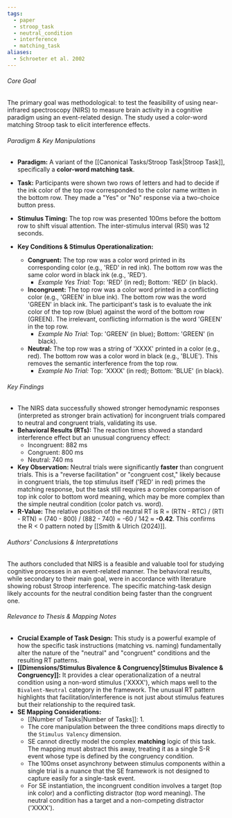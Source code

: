 ```yaml
---
tags:
  - paper
  - stroop_task
  - neutral_condition
  - interference
  - matching_task
aliases:
  - Schroeter et al. 2002
---
```

###### Core Goal
The primary goal was methodological: to test the feasibility of using near-infrared spectroscopy (NIRS) to measure brain activity in a cognitive paradigm using an event-related design. The study used a color-word matching Stroop task to elicit interference effects.

###### Paradigm & Key Manipulations

*   **Paradigm:** A variant of the [[Canonical Tasks/Stroop Task|Stroop Task]], specifically a **color-word matching task**.
*   **Task:** Participants were shown two rows of letters and had to decide if the ink color of the top row corresponded to the color name written in the bottom row. They made a "Yes" or "No" response via a two-choice button press.
*   **Stimulus Timing:** The top row was presented 100ms before the bottom row to shift visual attention. The inter-stimulus interval (RSI) was 12 seconds.

*   **Key Conditions & Stimulus Operationalization:**
    *   **Congruent:** The top row was a color word printed in its corresponding color (e.g., 'RED' in red ink). The bottom row was the same color word in black ink (e.g., 'RED').
        *   *Example Yes Trial:* Top: 'RED' (in red); Bottom: 'RED' (in black).
    *   **Incongruent:** The top row was a color word printed in a conflicting color (e.g., 'GREEN' in blue ink). The bottom row was the word 'GREEN' in black ink. The participant's task is to evaluate the ink color of the top row (blue) against the word of the bottom row (GREEN). The irrelevant, conflicting information is the word 'GREEN' in the top row.
        *   *Example No Trial:* Top: 'GREEN' (in blue); Bottom: 'GREEN' (in black).
    *   **Neutral:** The top row was a string of 'XXXX' printed in a color (e.g., red). The bottom row was a color word in black (e.g., 'BLUE'). This removes the semantic interference from the top row.
        *   *Example No Trial:* Top: 'XXXX' (in red); Bottom: 'BLUE' (in black).

###### Key Findings

*   The NIRS data successfully showed stronger hemodynamic responses (interpreted as stronger brain activation) for incongruent trials compared to neutral and congruent trials, validating its use.
*   **Behavioral Results (RTs):** The reaction times showed a standard interference effect but an unusual congruency effect:
    *   Incongruent: 882 ms
    *   Congruent: 800 ms
    *   Neutral: 740 ms
*   **Key Observation:** Neutral trials were significantly **faster** than congruent trials. This is a "reverse facilitation" or "congruent cost," likely because in congruent trials, the top stimulus itself ('RED' in red) primes the matching response, but the task still requires a complex comparison of top ink color to bottom word meaning, which may be more complex than the simple neutral condition (color patch vs. word).
*   **R-Value:** The relative position of the neutral RT is R = (RTN - RTC) / (RTI - RTN) = (740 - 800) / (882 - 740) = -60 / 142 ≈ **-0.42**. This confirms the R < 0 pattern noted by [[Smith & Ulrich (2024)]].

###### Authors' Conclusions & Interpretations

The authors concluded that NIRS is a feasible and valuable tool for studying cognitive processes in an event-related manner. The behavioral results, while secondary to their main goal, were in accordance with literature showing robust Stroop interference. The specific matching-task design likely accounts for the neutral condition being faster than the congruent one.

###### Relevance to Thesis & Mapping Notes

*   **Crucial Example of Task Design:** This study is a powerful example of how the specific task instructions (matching vs. naming) fundamentally alter the nature of the "neutral" and "congruent" conditions and the resulting RT patterns.
*   **[[Dimensions/Stimulus Bivalence & Congruency|Stimulus Bivalence & Congruency]]:** It provides a clear operationalization of a neutral condition using a non-word stimulus ('XXXX'), which maps well to the `Bivalent-Neutral` category in the framework. The unusual RT pattern highlights that facilitation/interference is not just about stimulus features but their relationship to the required task.
*   **SE Mapping Considerations:**
    *   [[Number of Tasks|Number of Tasks]]: 1.
    *   The core manipulation between the three conditions maps directly to the `Stimulus Valency` dimension.
    *   SE cannot directly model the complex **matching** logic of this task. The mapping must abstract this away, treating it as a single S-R event whose type is defined by the congruency condition.
    *   The 100ms onset asynchrony between stimulus components within a single trial is a nuance that the SE framework is not designed to capture easily for a single-task event.
    *   For SE instantiation, the incongruent condition involves a target (top ink color) and a conflicting distractor (top word meaning). The neutral condition has a target and a non-competing distractor ('XXXX').